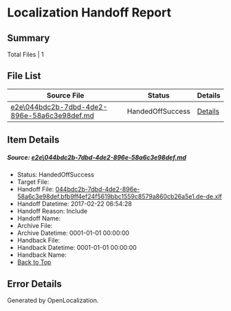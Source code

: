 # <a name='report-top'></a> Localization Handoff Report

## Summary
 Total Files | 1

## File List
 Source File | Status | Details 
 ----------- | ------ | ------- 
 [e2e\044bdc2b-7dbd-4de2-896e-58a6c3e98def.md](https://github.com/OpenLocalizationTestOrg/ol-test4/blob/6f73d84fb6d6862b3cbe38aa7336ad7909f17748/e2e/044bdc2b-7dbd-4de2-896e-58a6c3e98def.md) | HandedOffSuccess | [Details](#475a25effbdf40204e2d465707149edcb8a0ce391)

## Item Details
##### <a name='475a25effbdf40204e2d465707149edcb8a0ce391'></a> Source: [e2e\044bdc2b-7dbd-4de2-896e-58a6c3e98def.md](https://github.com/OpenLocalizationTestOrg/ol-test4/blob/6f73d84fb6d6862b3cbe38aa7336ad7909f17748/e2e/044bdc2b-7dbd-4de2-896e-58a6c3e98def.md)
* Status: HandedOffSuccess
* Target File: 
* Handoff File: [044bdc2b-7dbd-4de2-896e-58a6c3e98def.bfb9ff4ef24f5619bbc1559c8579a860cb26a5e1.de-de.xlf](https://github.com/OpenLocalizationTestOrg/ol-test4-handoff/blob/1ab1d9577711e2d9542d799835da1f0e08e81040/ol-handoff/OpenLocalizationTestOrg/ol-test4-dede/xinjiang/ht/044bdc2b-7dbd-4de2-896e-58a6c3e98def.bfb9ff4ef24f5619bbc1559c8579a860cb26a5e1.de-de.xlf)
* Handoff Datetime: 2017-02-22 06:54:28
* Handoff Reason: Include
* Handoff Name: 
* Archive File: 
* Archive Datetime: 0001-01-01 00:00:00
* Handback File: 
* Handback Datetime: 0001-01-01 00:00:00
* Handback Name: 
* [Back to Top](#report-top)


## Error Details

Generated by OpenLocalization.
